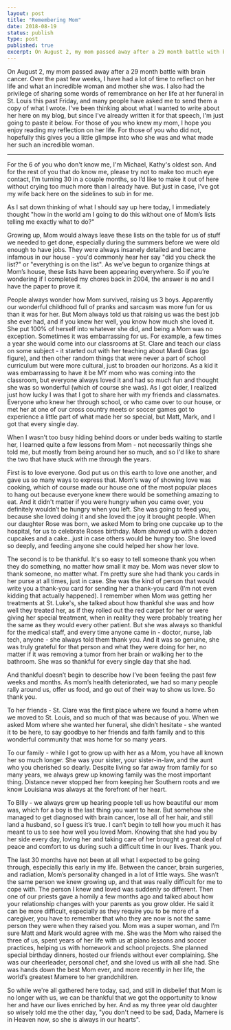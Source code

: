 ```yaml
---
layout: post
title: "Remembering Mom"
date: 2018-08-19
status: publish
type: post
published: true
excerpt: On August 2, my mom passed away after a 29 month battle with brain cancer. I had the privilege of sharing some words of remembrance at her funeral.
---
```


On August 2, my mom passed away after a 29 month battle with brain cancer. Over the past few weeks, I have had a lot of time to reflect on her life and what an incredible woman and mother she was. I also had the privilege of sharing some words of remembrance on her life at her funeral in St. Louis this past Friday, and many people have asked me to send them a copy of what I wrote. I've been thinking about what I wanted to write about her here on my blog, but since I've already written it for that speech, I'm just going to paste it below. For those of you who knew my mom, I hope you enjoy reading my reflection on her life. For those of you who did not, hopefully this gives you a little glimpse into who she was and what made her such an incredible woman.

---

For the 6 of you who don't know me, I'm Michael, Kathy's oldest son. And for the rest of you that do know me, please try not to make too much eye contact, I’m turning 30 in a couple months, so I’d like to make it out of here without crying too much more than I already have. But just in case, I’ve got my wife back here on the sidelines to sub in for me.

As I sat down thinking of what I should say up here today, I immediately thought "how in the world am I going to do this without one of Mom’s lists telling me exactly what to do?"


Growing up, Mom would always leave these lists on the table for us of stuff we needed to get done, especially during the summers before we were old enough to have jobs. They were always insanely detailed and became infamous in our house - you'd commonly hear her say "did you check the list?" or "everything is on the list". As we’ve begun to organize things at Mom’s house, these lists have been appearing everywhere. So if you’re wondering if I completed my chores back in 2004, the answer is no and I have the paper to prove it. 

People always wonder how Mom survived, raising us 3 boys. Apparently our wonderful childhood full of pranks and sarcasm was more fun for us than it was for her. But Mom always told us that raising us was the best job she ever had, and if you knew her well, you know how much she loved it. She put 100% of herself into whatever she did, and being a Mom was no exception. Sometimes it was embarrassing for us. For example, a few times a year she would come into our classrooms at St. Clare and teach our class on some subject - it started out with her teaching about Mardi Gras (go figure), and then other random things that were never a part of school curriculum but were more cultural, just to broaden our horizons. As a kid it was embarrassing to have it be MY mom who was coming into the classroom, but everyone always loved it and had so much fun and thought she was so wonderful (which of course she was). As I got older, I realized just how lucky I was that I got to share her with my friends and classmates. Everyone who knew her through school, or who came over to our house, or met her at one of our cross country meets or soccer games got to experience a little part of what made her so special, but Matt, Mark, and I got that every single day.

When I wasn’t too busy hiding behind doors or under beds waiting to startle her, I learned quite a few lessons from Mom - not necessarily things she told me, but mostly from being around her so much, and so I'd like to share the two that have stuck with me through the years.

First is to love everyone. God put us on this earth to love one another, and gave us so many ways to express that. Mom's way of showing love was cooking, which of course made our house one of the most popular places to hang out because everyone knew there would be something amazing to eat. And it didn't matter if you were hungry when you came over, you definitely wouldn’t be hungry when you left. She was going to feed you, because she loved doing it and she loved the joy it brought people. When our daughter Rose was born, we asked Mom to bring one cupcake up to the hospital, for us to celebrate Roses birthday. Mom showed up with a dozen cupcakes and a cake...just in case others would be hungry too. She loved so deeply, and feeding anyone she could helped her show her love.

The second is to be thankful. It's so easy to tell someone thank you when they do something, no matter how small it may be. Mom was never slow to thank someone, no matter what.  I’m pretty sure she had thank you cards in her purse at all times, just in case. She was the kind of person that would write you a thank-you card for sending her a thank-you card (I’m not even kidding that actually happened). I remember when Mom was getting her treatments at St. Luke's, she talked about how thankful she was and how well they treated her, as if they rolled out the red carpet for her or were giving her special treatment, when in reality they were probably treating her the same as they would every other patient. But she was always so thankful for the medical staff, and every time anyone came in - doctor, nurse, lab tech, anyone - she always told them thank you. And it was so genuine, she was truly grateful for that person and what they were doing for her, no matter if it was removing a tumor from her brain or walking her to the bathroom. She was so thankful for every single day that she had.

And thankful doesn’t begin to describe how I’ve been feeling the past few weeks and months. As mom’s health deteriorated, we had so many people rally around us, offer us food, and go out of their way to show us love. So thank you.

To her friends - St. Clare was the first place where we found a home when we moved to St. Louis, and so much of that was because of you. When we asked Mom where she wanted her funeral, she didn’t hesitate - she wanted it to be here, to say goodbye to her friends and faith family and to this wonderful community that was home for so many years. 

To our family - while I got to grow up with her as a Mom, you have all known her so much longer. She was your sister, your sister-in-law, and the aunt who you cherished so dearly. Despite living so far away from family for so many years, we always grew up knowing family was the most important thing. Distance never stopped her from keeping her Southern roots and we know Louisiana was always at the forefront of her heart.

To BIlly - we always grew up hearing people tell us how beautiful our mom was, which for a boy is the last thing you want to hear. But somehow she managed to get diagnosed with brain cancer, lose all of her hair, and still land a husband, so I guess it’s true. I can’t begin to tell how you much it has meant to us to see how well you loved Mom. Knowing that she had you by her side every day, loving her and taking care of her brought a great deal of peace and comfort to us during such a difficult time in our lives. Thank you.

The last 30 months have not been at all what I expected to be going through, especially this early in my life. Between the cancer, brain surgeries, and radiation, Mom’s personality changed in a lot of little ways. She wasn’t the same person we knew growing up, and that was really difficult for me to cope with. The person I knew and loved was suddenly so different. Then one of our priests gave a homily a few months ago and talked about how your relationship changes with your parents as you grow older. He said it can be more difficult, especially as they require you to be more of a caregiver, you have to remember that who they are now is not the same person they were when they raised you. Mom was a super woman, and I’m sure Matt and Mark would agree with me. She was the Mom who raised the three of us, spent years of her life with us at piano lessons and soccer practices, helping us with homework and school projects. She planned special birthday dinners, hosted our friends without ever complaining. She was our cheerleader, personal chef, and she loved us with all she had. She was hands down the best Mom ever, and more recently in her life, the world’s greatest Mamere to her grandchildren.


So while we're all gathered here today, sad, and still in disbelief that Mom is no longer with us, we can be thankful that we got the opportunity to know her and have our lives enriched by her. And as my three year old daughter so wisely told me the other day, "you don't need to be sad, Dada, Mamere is in Heaven now, so she is always in our hearts".